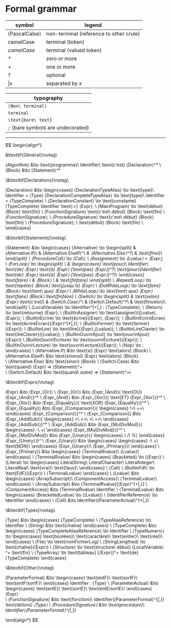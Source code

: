 # Formal grammar

symbol|legend
-|-
⟨PascalCalse⟩|non-terminal (reference to other crule)
camelCase|terminal (token)
*camelCase*|terminal (valued token)
\*|zero or more
\+|one or more
\?|optional
\|x|separated by *x*

|typography
|-
|`⟨Non\ terminal⟩`
|`terminal`
|`\text{bare\ text}`
|`;` (bare symbols are undecorated)

---

$$
\begin{align*}

&\textbf{Général}\notag\\

⟨Algorithm⟩ &\to \text{programme}\ Identifier\ \text{c'est} ⟨Declaration⟩^*
\\
⟨Block⟩ &\to ⟨Statement⟩^*

\\&\textbf{Declarations}\notag\\

⟨Declaration⟩ &\to \begin{cases}
    ⟨DeclarationTypeAlias⟩ \to \text{type}\ Identifier = ⟨Type⟩
    ⟨DeclarationCompleteTypeAlias⟩ \to \text{type}\ Identifier = ⟨TypeComplete⟩
    \\
    ⟨DeclarationConstant⟩ \to \text{constante} ⟨TypeComplete⟩ Identifier \text{:=} ⟨Expr⟩;
    \\
    ⟨MainProgram⟩ \to \text{début} ⟨Block⟩ \text{fin}
    \\
    ⟨FunctionSignature⟩ \text{c'est\ début} ⟨Block⟩ \text{fin}
    \\
    ⟨FunctionSignature⟩;
    \\
    ⟨ProcedureSignature⟩ \text{c'est\ début} ⟨Block⟩ \text{fin}
    \\
    ⟨ProcedureSignature⟩;
    \\
    \text{début} ⟨Block⟩ \text{fin}
    \\
\end{cases}

\\&\textbf{Statements}\notag\\

⟨Statement⟩ &\to \begin{cases}
    ⟨Alternative⟩ \to \begin{split}
    &   ⟨Alternative.If⟩\\
    &   ⟨Alternative.ElseIf⟩^*\\
    &   ⟨Alternative.Else⟩^?\\
    &   \text{finsi}\\
    \end{split}
    \\
    ⟨ProcedureCall⟩ \to ⟨Call⟩;
    \\
    ⟨Assignment⟩ \to ⟨Lvalue⟩ = ⟨Expr⟩;
    \\
    ⟨ForLoop⟩ \to \begin{split}
    \\
    &   \begin{cases}
            \text{pour}\ Identifier\ \text{de} ⟨Expr⟩ \text{à} ⟨Expr⟩ \{\text{pas} ⟨Expr⟩\}^?\\
            \text{pour}(Identifier\ \text{de} ⟨Expr⟩ \text{à} ⟨Expr⟩ \{\text{pas} ⟨Expr⟩\}^?)\\
        \end{cases}
        \text{faire} \\
    &   ⟨Block⟩ \\
    &   \text{finfaire}
    \end{split}
    \\
    ⟨RepeatLoop⟩ \to \text{répéter} ⟨Block⟩ \text{jusqu'à} ⟨Expr⟩
    \\
    ⟨DoWhileLoop⟩ \to \text{faire} ⟨Block⟩ \text{tant\ que} ⟨Expr⟩
    \\
    ⟨WhileLoop⟩ \to \text{tant\ que} ⟨Expr⟩ \text{faire} ⟨Block⟩ \text{finfaire}
    \\
    ⟨Switch⟩ \to \begin{split}
    &   \text{selon} ⟨Expr⟩ \text{c'est}\\
    &   ⟨Switch.Case⟩^*\\
    &   ⟨Switch.Default⟩^?\\
    &   \text{finselon}\\
    \end{split}
    \\
    ⟨LocalVariable⟩ \to Identifier^{+|,} : ⟨TypeComplete⟩;
    \\
    ⟨Return⟩ \to \text{retourne} ⟨Expr⟩;
    \\
    ⟨BuiltinAssigner⟩ \to \text{assigner}(⟨Lvalue⟩,⟨Expr⟩);
    \\
    ⟨BuiltinEcrire⟩ \to \text{écrire}(⟨Expr⟩, ⟨Expr⟩);
    \\
    ⟨BuiltinEcrireEcran⟩ \to \text{écrireÉcran}(⟨Expr⟩^{*|,});
    \\
    ⟨BuiltinFermer⟩ \to \text{fermer}(⟨Expr⟩);
    \\
    ⟨BuiltinLire⟩ \to \text{lire}(⟨Expr⟩,⟨Lvalue⟩);
    \\
    ⟨BuiltinLireClavier⟩ \to \text{lireClavier}(⟨Lvalue⟩);
    \\
    ⟨BuiltinOuvrirAjout⟩ \to \text{ouvrirAjout}(⟨Expr⟩)
    \\
    ⟨BuiltinOuvrirEcriture⟩ \to \text{ouvrirÉcriture}(⟨Expr⟩);
    \\
    ⟨BuiltinOuvrirLecture⟩ \to \text{ouvrirLecture}(⟨Expr⟩);
    \\
    ⟨Nop⟩ \to ;
\end{cases}
\\
⟨Alternative.If⟩ &\to \text{si} ⟨Expr⟩ \text{alors} ⟨Block⟩
\\
⟨Alternative.ElseIf⟩ &\to \text{sinonsi} ⟨Expr⟩ \text{alors} ⟨Block⟩\
\\
⟨Alternative.Else⟩ &\to \text{sinon} ⟨Block⟩
\\
⟨Switch.Case⟩ &\to \text{quand} ⟨Expr⟩ => ⟨Statement⟩^+\
\\
⟨Switch.Default⟩ &\to \text{quand\ autre} => ⟨Statement⟩^+\

\\&\textbf{Exprs}\notag\\

⟨Expr⟩ &\to ⟨Expr_{Or}⟩
\\
⟨Expr_{Or}⟩ &\to ⟨Expr_{And}⟩\{
\text{OU}
⟨Expr_{And}⟩\}^*
\\
⟨Expr_{And}⟩ &\to ⟨Expr_{Xor}⟩\{
\text{ET}
⟨Expr_{Xor}⟩\}^*
\\
⟨Expr_{Xor}⟩ &\to ⟨Expr_{Equality}⟩\{
\text{XOR}
⟨Expr_{Equality}⟩\}^*
\\
⟨Expr_{Equality}⟩ &\to ⟨Expr_{Comparison}⟩\{
\begin{cases}
    !=\\
    ==\\
\end{cases}
⟨Expr_{Comparison}⟩\}^*
\\
⟨Expr_{Comparison}⟩ &\to ⟨Expr_{AddSub}⟩\{
\begin{cases}
    <\\
    <=\\
    >\\
    >=\\
\end{cases}
⟨Expr_{AddSub}⟩\}^*
\\
⟨Expr_{AddSub}⟩ &\to ⟨Expr_{MulDivMod}⟩\{
\begin{cases}
    -\\
    +\\
\end{cases}
⟨Expr_{MulDivMod}⟩\}^*
\\
⟨Expr_{MulDivMod}⟩ &\to ⟨Expr_{Unary}⟩\{
\begin{cases}
    *\\
    /\\
    \%\\
\end{cases}
⟨Expr_{Unary}⟩\}^*
\\
⟨Expr_{Unary}⟩ &\to \begin{cases}
    \begin{cases}
        -\\
        +\\
        \text{NON}\\
    \end{cases} ⟨Expr_{Unary}⟩\\
    ⟨Expr_{Primary}⟩\\
\end{cases}
\\
⟨Expr_{Primary}⟩ &\to \begin{cases}
    ⟨TerminalRvalue⟩\\
    ⟨Lvalue⟩\\
\end{cases}
\\
⟨TerminalRvalue⟩ &\to \begin{cases}
    ⟨Bracketed⟩ \to (⟨Expr⟩)
    \\
    ⟨Literal⟩ \to \begin{cases}
        LiteralString\\
        LiteralCharacter\\
        LiteralInteger\\
        LiteralReal\\
        \text{vrai}\\
        \text{faux}\\
    \end{cases}
    \\
    ⟨Call⟩
    \\
    ⟨BuiltinFdf⟩ \to \text{FdF}(⟨Expr⟩)
    \\
    ⟨TerminalLvalue⟩
\end{cases}
\\
⟨Lvalue⟩ &\to \begin{cases}
    ⟨ArraySubscript⟩\\
    ⟨ComponentAccess⟩\\
    ⟨TerminalLvalue⟩\\
\end{cases}
\\
⟨ArraySubscript⟩ &\to ⟨TerminalRvalue⟩[⟨Expr⟩^{+|,}]
\\
⟨ComponentAccess⟩ &\to ⟨TerminalRvalue⟩.Identifier
\\
⟨TerminalLvalue⟩ &\to \begin{cases}
    ⟨BracketedLvalue⟩ \to (⟨Lvalue⟩)
    \\
    ⟨IdentifierReference⟩ \to Identifier
\end{cases}
\\
⟨Call⟩ &\to Identifier(⟨ParameterActual⟩^{*|,})

\\&\textbf{Types}\notag\\

⟨Type⟩ &\to \begin{cases}
    ⟨TypeComplete⟩
    \\
    ⟨TypeAliasReference⟩ \to Identifier
    \\
    ⟨String⟩ &\to \text{chaîne}
\end{cases}
\\
⟨TypeComplete⟩ &\to \begin{cases}
    ⟨TypeCompleteAliasReference⟩ \to Identifier
    \\
    ⟨TypeNumeric⟩ \to \begin{cases}
        \text{booléen}\\
        \text{caractère}\\
        \text{entier}\\
        \text{réel}\\
    \end{cases}
    \\
    ⟨File⟩ \to \text{nomFichierLog}
    \\
    ⟨StringLengthed⟩ \to \text{chaîne}(⟨Expr⟩)
    \\
    ⟨Structure⟩ \to \text{structure\ début} ⟨LocalVariable⟩^+ \text{fin}
    \\
    ⟨TypeArray⟩ \to \text{tableau} [⟨Expr⟩]^+ \text{de} ⟨TypeComplete⟩
\end{cases}

\\&\textbf{Other}\notag\\

⟨ParameterFormal⟩ &\to \begin{cases}
    \text{entF}\\
    \text{sortF}\\
    \text{entF/sortF}\\
\end{cases} Identifier : ⟨Type⟩
\\
⟨ParameterActual⟩ &\to \begin{cases}
    \text{entE}\\
    \text{sortE}\\
    \text{entE/sortE}\\
\end{cases} ⟨Expr⟩\
\\
⟨FunctionSignature⟩ &\to \text{fonction}\ Identifier(⟨ParameterFormal⟩^{*|,}) \text{délivre} ⟨Type⟩
\\
⟨ProcedureSignature⟩ &\to \text{procédure}\ Identifier(⟨ParameterFormal⟩^{*|,})

\end{align*}
$$
